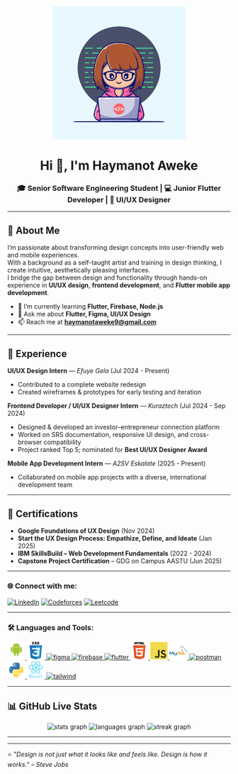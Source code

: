 <p align="center">
  <img src="https://raw.githubusercontent.com/hanabif/hanabif/main/9700_4_04.jpg" alt="Cute girl coding illustration" width="300"/>
</p>



<h1 align="center">Hi 👋, I'm Haymanot Aweke</h1>
<h3 align="center">🎓 Senior Software Engineering Student | 💻 Junior Flutter Developer | 🎨 UI/UX Designer</h3>

---

## 🚀 About Me  
I’m passionate about transforming design concepts into user-friendly web and mobile experiences.  
With a background as a self-taught artist and training in design thinking, I create intuitive, aesthetically pleasing interfaces.  
I bridge the gap between design and functionality through hands-on experience in **UI/UX design**, **frontend development**, and **Flutter mobile app development**.

- 🌱 I’m currently learning **Flutter, Firebase, Node.js**
- 💬 Ask me about **Flutter, Figma, UI/UX Design**
- 📫 Reach me at **haymanotaweke9@gmail.com**

---

## 💼 Experience

**UI/UX Design Intern** — *Efuye Gela* (Jul 2024 - Present)  
- Contributed to a complete website redesign  
- Created wireframes & prototypes for early testing and iteration  

**Frontend Developer / UI/UX Designer Intern** — *Kuraztech* (Jul 2024 - Sep 2024)  
- Designed & developed an investor–entrepreneur connection platform  
- Worked on SRS documentation, responsive UI design, and cross-browser compatibility  
- Project ranked Top 5; nominated for **Best UI/UX Designer Award**  

**Mobile App Development Intern** — *A2SV Eskalate* (2025 - Present)  
- Collaborated on mobile app projects with a diverse, international development team  

---

## 📜 Certifications
- **Google Foundations of UX Design** (Nov 2024)  
- **Start the UX Design Process: Empathize, Define, and Ideate** (Jan 2025)  
- **IBM SkillsBuild – Web Development Fundamentals** (2022 - 2024)  
- **Capstone Project Certification** – GDG on Campus AASTU (Jun 2025)  

---

<h3 align="left">🌐 Connect with me:</h3>
<p align="left">
<a href="https://www.linkedin.com/in/haymanot-aweke" target="blank"><img align="center" src="https://raw.githubusercontent.com/rahuldkjain/github-profile-readme-generator/master/src/images/icons/Social/linked-in-alt.svg" alt="LinkedIn" height="30" width="40" /></a>
<a href="https://codeforces.com/profile/newcoderweeb" target="blank"><img align="center" src="https://raw.githubusercontent.com/rahuldkjain/github-profile-readme-generator/master/src/images/icons/Social/codeforces.svg" alt="Codeforces" height="30" width="40" /></a>
<a href="https://leetcode.com/u/newcoderweeb/" target="blank"><img align="center" src="https://raw.githubusercontent.com/rahuldkjain/github-profile-readme-generator/master/src/images/icons/Social/leet-code.svg" alt="Leetcode" height="30" width="40" /></a>
</p>

---

<h3 align="left">🛠 Languages and Tools:</h3>
<p align="left"> 
<a href="https://developer.android.com" target="_blank" rel="noreferrer"> <img src="https://raw.githubusercontent.com/devicons/devicon/master/icons/android/android-original-wordmark.svg" alt="android" width="40" height="40"/> </a> 
<a href="https://www.w3schools.com/css/" target="_blank" rel="noreferrer"> <img src="https://raw.githubusercontent.com/devicons/devicon/master/icons/css3/css3-original-wordmark.svg" alt="css3" width="40" height="40"/> </a> 
<a href="https://www.figma.com/" target="_blank" rel="noreferrer"> <img src="https://www.vectorlogo.zone/logos/figma/figma-icon.svg" alt="figma" width="40" height="40"/> </a> 
<a href="https://firebase.google.com/" target="_blank" rel="noreferrer"> <img src="https://www.vectorlogo.zone/logos/firebase/firebase-icon.svg" alt="firebase" width="40" height="40"/> </a> 
<a href="https://flutter.dev" target="_blank" rel="noreferrer"> <img src="https://www.vectorlogo.zone/logos/flutterio/flutterio-icon.svg" alt="flutter" width="40" height="40"/> </a> 
<a href="https://www.w3.org/html/" target="_blank" rel="noreferrer"> <img src="https://raw.githubusercontent.com/devicons/devicon/master/icons/html5/html5-original-wordmark.svg" alt="html5" width="40" height="40"/> </a> 
<a href="https://developer.mozilla.org/en-US/docs/Web/JavaScript" target="_blank" rel="noreferrer"> <img src="https://raw.githubusercontent.com/devicons/devicon/master/icons/javascript/javascript-original.svg" alt="javascript" width="40" height="40"/> </a> 
<a href="https://www.mysql.com/" target="_blank" rel="noreferrer"> <img src="https://raw.githubusercontent.com/devicons/devicon/master/icons/mysql/mysql-original-wordmark.svg" alt="mysql" width="40" height="40"/> </a> 
<a href="https://postman.com" target="_blank" rel="noreferrer"> <img src="https://www.vectorlogo.zone/logos/getpostman/getpostman-icon.svg" alt="postman" width="40" height="40"/> </a> 
<a href="https://www.python.org" target="_blank" rel="noreferrer"> <img src="https://raw.githubusercontent.com/devicons/devicon/master/icons/python/python-original.svg" alt="python" width="40" height="40"/> </a> 
<a href="https://reactjs.org/" target="_blank" rel="noreferrer"> <img src="https://raw.githubusercontent.com/devicons/devicon/master/icons/react/react-original-wordmark.svg" alt="react" width="40" height="40"/> </a> 
<a href="https://tailwindcss.com/" target="_blank" rel="noreferrer"> <img src="https://www.vectorlogo.zone/logos/tailwindcss/tailwindcss-icon.svg" alt="tailwind" width="40" height="40"/> </a> 
</p>

---

## 📊 GitHub Live Stats

<div align="center">
  <img src="https://github-readme-stats.vercel.app/api?username=hanabif&hide_title=false&hide_rank=false&show_icons=true&include_all_commits=true&count_private=true&disable_animations=false&theme=dracula&locale=en&hide_border=false&order=1" height="150" alt="stats graph"  />
  <img src="https://github-readme-stats.vercel.app/api/top-langs?username=hanabif&locale=en&hide_title=false&layout=compact&card_width=320&langs_count=5&theme=dracula&hide_border=false&order=2" height="150" alt="languages graph"  />
  <img src="https://streak-stats.demolab.com?user=hanabif&locale=en&mode=daily&theme=dracula&hide_border=false&border_radius=5&order=3" height="150" alt="streak graph"  />
</div>

---



---

⭐ *"Design is not just what it looks like and feels like. Design is how it works." – Steve Jobs*
